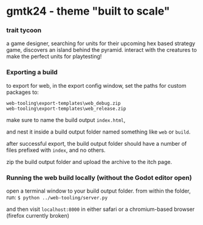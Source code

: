 # gmtk24 - theme "built to scale"

### trait tycoon

a game designer, searching for units for their upcoming hex based strategy game, discovers an island behind the pyramid. interact with the creatures to make the perfect units for playtesting!

### Exporting a build
to export for web, in the export config window, set the paths for custom packages to: 
```
web-tooling\export-templates\web_debug.zip
web-tooling\export-templates\web_release.zip
```

make sure to name the build output `index.html`,

and nest it inside a build output folder named something like `web` or `build`.

after successful export, the build output folder should have a number of files prefixed with `index`, and no others.

zip the build output folder and upload the archive to the itch page. 

### Running the web build locally (without the Godot editor open)
open a terminal window to your build output folder. from within the folder, run: 
`$ python ../web-tooling/server.py`

and then visit `localhost:8000` in either safari or a chromium-based browser (firefox currently broken)